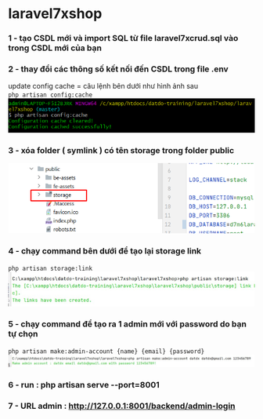 # laravel7xshop
### 1 - tạo CSDL mới và import SQL từ file laravel7xcrud.sql vào trong CSDL mới của bạn
### 2 - thay đổi các thông số kết nối đến CSDL trong file .env
update config cache = câu lệnh bên dưới như hình ảnh sau   
` php artisan config:cache `
![Screenshot](doc/config-cache.png)
### 3 - xóa folder ( symlink ) có tên storage trong folder public
![Screenshot](delete-symlink.png)
### 4 - chạy command bên dưới để tạo lại storage link 
` php artisan storage:link `
![Screenshot](doc/command-symlink.jpg)
### 5 - chạy command để tạo ra 1 admin mới với password do bạn tự chọn
` php artisan make:admin-account {name} {email} {password} `
![Screenshot](doc/make-admin.jpg)
### 6 - run : php artisan serve --port=8001 
### 7 - URL admin : http://127.0.0.1:8001/backend/admin-login



